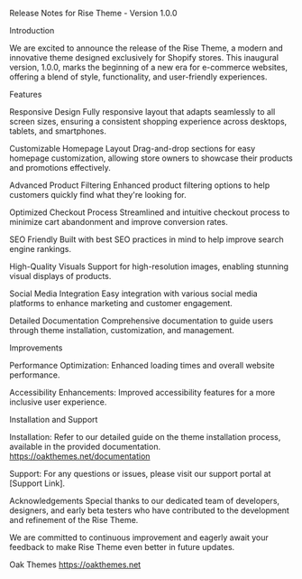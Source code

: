 Release Notes for Rise Theme - Version 1.0.0

Introduction

We are excited to announce the release of the Rise Theme, a modern and innovative theme designed exclusively for Shopify stores. This inaugural version, 1.0.0, marks the beginning of a new era for e-commerce websites, offering a blend of style, functionality, and user-friendly experiences.

Features

Responsive Design
Fully responsive layout that adapts seamlessly to all screen sizes, ensuring a consistent shopping experience across desktops, tablets, and smartphones.

Customizable Homepage Layout
Drag-and-drop sections for easy homepage customization, allowing store owners to showcase their products and promotions effectively.

Advanced Product Filtering
Enhanced product filtering options to help customers quickly find what they're looking for.

Optimized Checkout Process
Streamlined and intuitive checkout process to minimize cart abandonment and improve conversion rates.

SEO Friendly
Built with best SEO practices in mind to help improve search engine rankings.

High-Quality Visuals
Support for high-resolution images, enabling stunning visual displays of products.

Social Media Integration
Easy integration with various social media platforms to enhance marketing and customer engagement.

Detailed Documentation
Comprehensive documentation to guide users through theme installation, customization, and management.

Improvements

Performance Optimization: Enhanced loading times and overall website performance.

Accessibility Enhancements: Improved accessibility features for a more inclusive user experience.

Installation and Support

Installation: Refer to our detailed guide on the theme installation process, available in the provided documentation. https://oakthemes.net/documentation

Support: For any questions or issues, please visit our support portal at [Support Link].

Acknowledgements
Special thanks to our dedicated team of developers, designers, and early beta testers who have contributed to the development and refinement of the Rise Theme.

We are committed to continuous improvement and eagerly await your feedback to make Rise Theme even better in future updates.

Oak Themes
https://oakthemes.net




